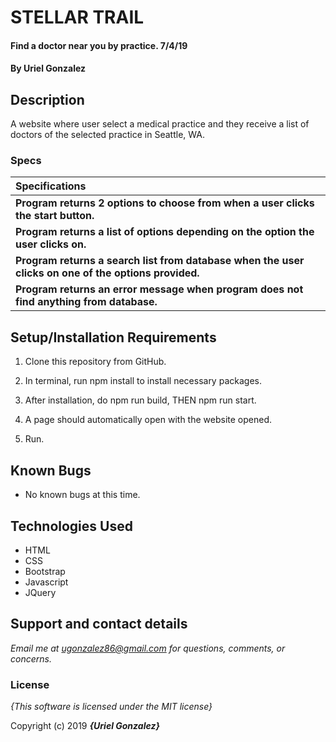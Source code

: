 # STELLAR TRAIL

#### Find a doctor near you by practice. 7/4/19

#### By **Uriel Gonzalez**

## Description

A website where user select a medical practice and they receive a list of doctors of the selected practice in Seattle, WA.

### Specs
| Specifications |
| :-------------  |
| **Program returns 2 options to choose from when a user clicks the start button.** |
| **Program returns a list of options depending on the option the user clicks on.** |
| **Program returns a search list from database when the user clicks on one of the options provided.** |
| **Program returns an error message when program does not find anything from database.** |

## Setup/Installation Requirements

1. Clone this repository from GitHub.

2. In terminal, run npm install to install necessary packages.

3. After installation, do npm run build, THEN npm run start.

4. A page should automatically open with the website opened.

5. Run.


## Known Bugs

* No known bugs at this time.

## Technologies Used
* HTML
* CSS
* Bootstrap
* Javascript
* JQuery

## Support and contact details

_Email me at ugonzalez86@gmail.com for questions, comments, or concerns._

### License

*{This software is licensed under the MIT license}*

Copyright (c) 2019 **_{Uriel Gonzalez}_**
